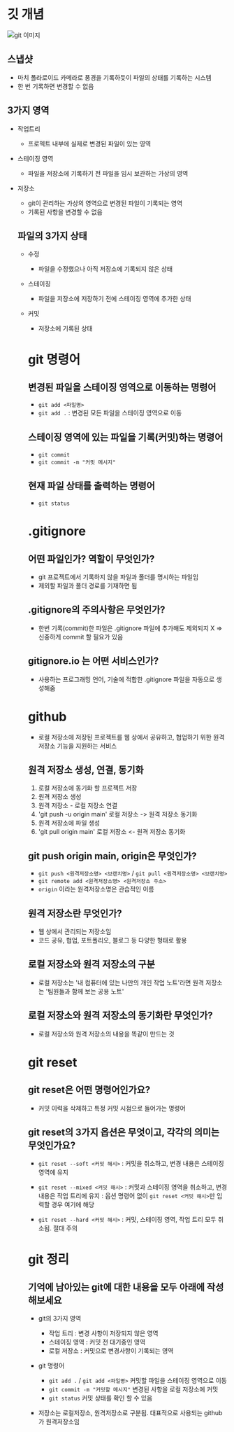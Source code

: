 # 깃 개념

![git 이미지](https://encrypted-tbn0.gstatic.com/images?q=tbn:ANd9GcT2aRJR6dWUGsjhkUzKkGp-3787npBEJcJblg&s)

## 스냅샷

- 마치 폴라로이드 카메라로 풍경을 기록하듯이 파일의 상태를 기록하는 시스템
- 한 번 기록하면 변경할 수 없음

## 3가지 영역

- 작업트리
  - 프로젝트 내부에 실제로 변경된 파일이 있는 영역
- 스테이징 영역
  - 파일을 저장소에 기록하기 전 파일을 임시 보관하는 가상의 영역
- 저장소

  - git이 관리하는 가상의 영역으로 변경된 파일이 기록되는 영역
  - 기록된 사항을 변경할 수 없음

  ## 파일의 3가지 상태

  - 수정
    - 파일을 수정했으나 아직 저장소에 기록되지 않은 상태
  - 스테이징
    - 파일을 저장소에 저장하기 전에 스테이징 영역에 추가한 상태
  - 커밋

    - 저장소에 기록된 상태

    # git 명령어

    ## 변경된 파일을 스테이징 영역으로 이동하는 명령어

    - `git add <파일명>`
    - `git add .` : 변경된 모든 파일을 스테이징 영역으로 이동

    ## 스테이징 영역에 있는 파일을 기록(커밋)하는 명령어

    - `git commit`
    - `git commit -m "커밋 메시지"`

    ## 현재 파일 상태를 출력하는 명령어

    - `git status`

    # .gitignore

    ## 어떤 파일인가? 역할이 무엇인가?

    - git 프로젝트에서 기록하지 않을 파일과 폴더를 명시하는 파일임
    - 제외할 파일과 폴더 경로를 기재하면 됨

    ## .gitignore의 주의사항은 무엇인가?

    - 한번 기록(commit)한 파일은 .gitignore 파일에 추가해도 제외되지 X => 신중하게 commit 할 필요가 있음

    ## gitignore.io 는 어떤 서비스인가?

    - 사용하는 프로그래밍 언어, 기술에 적합한 .gitignore 파일을 자동으로 생성해줌

    # github

    - 로컬 저장소에 저장된 프로젝트를 웹 상에서 공유하고, 협업하기 위한 원격 저장소 기능을 지원하는 서비스

    ## 원격 저장소 생성, 연결, 동기화

    1. 로컬 저장소에 동기화 할 프로젝트 저장
    2. 원격 저장소 생성
    3. 원격 저장소 - 로컬 저장소 연결
    4. 'git push -u origin main' 로컬 저장소 -> 원격 저장소 동기화
    5. 원격 저장소에 파일 생성
    6. 'git pull origin main' 로컬 저장소 <- 원격 저장소 동기화

    ## git push origin main, origin은 무엇인가?

    - `git push <원격저장소명> <브랜치명>` / `git pull <원격저장소명> <브랜치명>`
    - `git remote add <원격저장소명> <원격저장소 주소>`
    - `origin` 이라는 원격저장소명은 관습적인 이름

    ## 원격 저장소란 무엇인가?

    - 웹 상에서 관리되는 저장소임
    - 코드 공유, 협업, 포트폴리오, 블로그 등 다양한 형태로 활용

    ## 로컬 저장소와 원격 저장소의 구분

    - 로컬 저장소는 '내 컴퓨터에 있는 나만의 개인 작업 노트'라면 원격 저장소는 '팀원들과 함께 보는 공용 노트'

    ## 로컬 저장소와 원격 저장소의 동기화란 무엇인가?

    - 로컬 저장소와 원격 저장소의 내용을 똑같이 만드는 것

    # git reset

    ## git reset은 어떤 명령어인가요?

    - 커밋 이력을 삭제하고 특정 커밋 시점으로 들어가는 명령어

    ## git reset의 3가지 옵션은 무엇이고, 각각의 의미는 무엇인가요?

    - `git reset --soft <커밋 해시>`
      : 커밋을 취소하고, 변경 내용은 스테이징 영역에 유지

    - `git reset --mixed <커밋 해시>`
      : 커밋과 스테이징 영역을 취소하고, 변경 내용은 작업 트리에 유지
      : 옵션 명령어 없이 `git reset <커밋 해시>`만 입력할 경우 여기에 해당

    - `git reset --hard <커밋 해시>`
      : 커밋, 스테이징 영역, 작업 트리 모두 취소됨. 절대 주의

    # git 정리

    ## 기억에 남아있는 git에 대한 내용을 모두 아래에 작성해보세요

    - git의 3가지 영역

      - 작업 트리 : 변경 사항이 저장되지 않은 영역
      - 스테이징 영역 : 커밋 전 대기중인 영역
      - 로컬 저장소 : 커밋으로 변경사항이 기록되는 영역

    - git 명령어
      - `git add .` / `git add <파일명>`
        커밋할 파일을 스테이징 영역으로 이동
      - `git commit -m "커밋할 메시지"`
        변경된 사항을 로컬 저장소에 커밋
      - `git status`
        커밋 상태를 확인 할 수 있음
        
    - 저장소는 로컬저장소, 원격저장소로 구분됨. 대표적으로 사용되는 github가 원격저장소임
